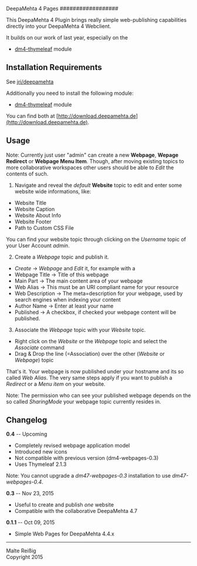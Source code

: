 
DeepaMehta 4 Pages 
##################

This DeepaMehta 4 Plugin brings really simple web-publishing capabilities directly into your DeepaMehta 4 Webclient.

It builds on our work of last year, especially on the

 * [dm4-thymeleaf](https://github.com/jri/dm4-thymeleaf) module

## Installation Requirements

See [jri/deepamehta](https://github.com/jri/deepamehta/#1-check-requirements)

Additionally you need to install the following module:

 * [dm4-thymeleaf](https://github.com/jri/dm4-thymeleaf) module

You can find both at [http://download.deepamehta.de](http://download.deepamehta.de).

## Usage

Note: Currently just user "admin" can create a new **Webpage**, **Wepage Redirect** or **Webpage Menu Item**. Though, after moving existing topics to more collaborative workspaces other users should be able to _Edit_ the contents of such.

1. Navigate and reveal the _default_ **Website** topic to edit and enter some website wide informations, like:

 * Website Title
 * Website Caption
 * Website About Info
 * Website Footer
 * Path to Custom CSS File

You can find your website topic through clicking on the _Username_ topic of your User Account _admin_.

2. Create a _Webpage_ topic and publish it.

 * _Create_ -> _Webpage_ and _Edit_ it, for example with a
 * Webpage Title -> Title of this webpage
 * Main Part -> The main content area of your webpage
 * Web Alias -> This must be an URI compliant name for your resource
 * Web Description -> The meta=description for your webpage, used by search engines when indexing your content
 * Author Name -> Enter at least your name
 * Published -> A checkbox, if checked your webpage content will be published.

3. Associate the _Webpage_ topic with your _Website_ topic.

 * Right click on the _Website_ or the _Webpage_ topic and select the  _Associate_ command
 * Drag & Drop the line (=Association) over the other (_Website_ or _Webpage_) topic

That's it. Your webpage is now published under your hostname and its so called _Web Alias_. The very same steps apply if you want to publish a _Redirect_ or a  _Menu item_ on your website.

Note: The permission who can see your published webpage depends on the so called _SharingMode_ your webpage topic currently resides in.


## Changelog

**0.4** -- Upcoming

* Completely revised webpage application model
* Introduced new icons
* Not compatible with previous version (dm4-webpages-0.3)
* Uses Thymeleaf 2.1.3

Note: You cannot upgrade a _dm47-webpages-0.3_ installation to use _dm47-webpages-0.4_.

**0.3** -- Nov 23, 2015

* Useful to create and publish _one_ website
* Compatible with the collaborative DeepaMehta 4.7

**0.1.1** -- Oct 09, 2015

* Simple Web Pages for DeepaMehta 4.4.x

-----------
Malte Reißig<br/>
Copyright 2015
